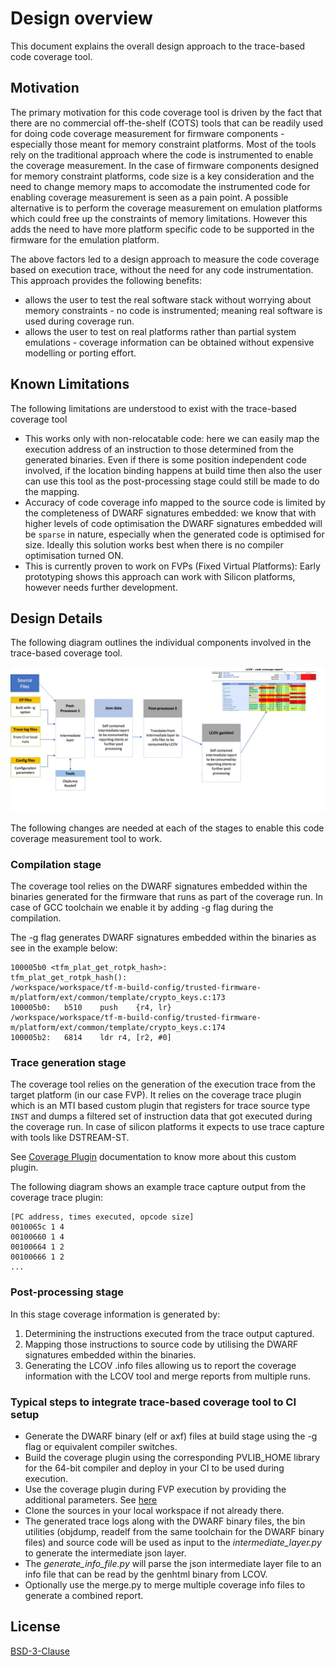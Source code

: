 # Design overview

This document explains the overall design approach to the trace-based code coverage tool.

## Motivation

The primary motivation for this code coverage tool is driven by the fact that there are no commercial off-the-shelf (COTS) tools that can be readily used for doing code coverage measurement for firmware components - especially those meant for memory constraint platforms. Most of the tools rely on the traditional approach where the code is instrumented to enable the coverage measurement. In the case of  firmware components designed for memory constraint platforms, code size is a key consideration and the need to change memory maps to accomodate the instrumented code for enabling coverage measurement is seen as a pain point. A possible alternative is to perform the coverage measurement on emulation platforms which could free up the constraints of memory limitations. However this adds the need to have more platform specific code to be supported in the firmware for the emulation platform.

The above factors led to a design approach to measure the code coverage based on execution trace, without the need for any code instrumentation. This approach provides the following benefits:
- allows the user to test the real software stack without worrying about memory constraints - no code is instrumented; meaning real software is used during coverage run.
- allows the user to test on real platforms rather than partial system emulations - coverage information can be obtained without expensive modelling or porting effort.


## Known Limitations

The following limitations are understood to exist with the trace-based coverage tool

- This works only with non-relocatable code: here we can easily map the execution address of an instruction to those determined from the generated binaries. Even if there is some position independent code involved, if the location binding happens at build time then also the user can use this tool as the post-processing stage could still be made to do the mapping.
- Accuracy of code coverage info mapped to the source code is limited by the completeness of DWARF signatures embedded: we know that with higher levels of code optimisation the DWARF signatures embedded will be `sparse` in nature, especially when the generated code is optimised for size. Ideally this solution works best when there is no compiler optimisation turned ON.
- This is currently proven to work on FVPs (Fixed Virtual Platforms): Early prototyping shows this approach can work with Silicon platforms, however needs further development.


## Design Details
The following diagram outlines the individual components involved in the trace-based coverage tool.

![](code_cov_diag.jpg)

The following changes are needed at each of the stages to enable this code coverage measurement tool to work.

### Compilation stage

The coverage tool relies on the DWARF signatures embedded within the binaries generated for the firmware that runs as part of the coverage run. In case of GCC toolchain we enable it by adding -g flag during the compilation.

The -g flag generates DWARF signatures embedded within the binaries as see in the example below:
```
100005b0 <tfm_plat_get_rotpk_hash>:
tfm_plat_get_rotpk_hash():
/workspace/workspace/tf-m-build-config/trusted-firmware-m/platform/ext/common/template/crypto_keys.c:173
100005b0:	b510	push	{r4, lr}
/workspace/workspace/tf-m-build-config/trusted-firmware-m/platform/ext/common/template/crypto_keys.c:174
100005b2:	6814	ldr	r4, [r2, #0]
```

### Trace generation stage

The coverage tool relies on the generation of the execution trace from the target platform (in our case FVP). It relies on the coverage trace plugin which is an MTI based custom plugin that registers for trace source type `INST` and dumps a filtered set of instruction data that got executed during the coverage run. In case of silicon platforms it expects to use trace capture with tools like DSTREAM-ST.

See [Coverage Plugin](./plugin_design.md) documentation to know more about this custom plugin.

The following diagram shows an example trace capture output from the coverage trace plugin:
```
[PC address, times executed, opcode size]
0010065c 1 4
00100660 1 4
00100664 1 2
00100666 1 2
...
```

### Post-processing stage

In this stage coverage information is generated by:
1. Determining the instructions executed from the trace output captured.
2. Mapping those instructions to source code by utilising the DWARF signatures embedded within the binaries.
3. Generating the LCOV .info files allowing us to report the coverage information with the LCOV tool and merge reports from multiple runs.

### Typical steps to integrate trace-based coverage tool to CI setup

- Generate the DWARF binary (elf or axf) files at build stage using the -g flag or equivalent compiler switches.
- Build the coverage plugin using the corresponding PVLIB_HOME library for the 64-bit compiler and deploy in your CI to be used during execution.
- Use the coverage plugin during FVP execution by providing the additional parameters. See [here](./plugin_user_guide.md#capturing-a-trace)
- Clone the sources in your local workspace if not already there.
- The generated trace logs along with the DWARF binary files, the bin utilities (objdump, readelf from the same toolchain for the  DWARF binary files) and source code will be used as input to the *intermediate_layer.py* to generate the intermediate json layer.
- The *generate_info_file.py* will parse the json intermediate layer file to an info file that can be read by the genhtml binary from LCOV.
- Optionally use the merge.py to merge multiple coverage info files to generate a combined report.
## License
[BSD-3-Clause](../../license.md)

